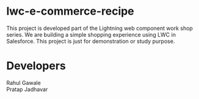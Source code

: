 # lwc-e-commerce-recipe
This project is developed part of the Lightning web component work shop series. We are building a simple shopping experience using LWC in Salesforce. This project is just for demonstration or study purpose.  

# Developers

Rahul Gawale<br/>
Pratap Jadhavar
